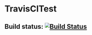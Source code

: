 # TravisCITest

## Build status: [![Build Status](https://travis-ci.com/PiotrHCpp/TravisCITest.svg?branch=master)](https://travis-ci.com/PiotrHCpp/TravisCITest)
